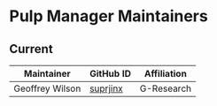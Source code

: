# Pulp Manager Maintainers

## Current

| Maintainer           | GitHub ID                                               | Affiliation |
| -------------------- | ------------------------------------------------------- | ----------- |
| Geoffrey Wilson      | [suprjinx](https://github.com/suprjinx)                 | G-Research  |

